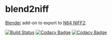# blend2niff

[Blender](https://www.blender.org/) add-on to export to [N64 NIFF2](http://n64devkit.square7.ch/niff/index.htm).

[![Build Status](https://travis-ci.com/1r3n33/blend2niff.svg?branch=master)](https://travis-ci.com/1r3n33/blend2niff)
[![Codacy Badge](https://app.codacy.com/project/badge/Grade/543fee83ddc2475aafad5a28fb9cdc89)](https://www.codacy.com/manual/icaroulle/blend2niff?utm_source=github.com&amp;utm_medium=referral&amp;utm_content=1r3n33/blend2niff&amp;utm_campaign=Badge_Grade)
[![Codacy Badge](https://app.codacy.com/project/badge/Coverage/543fee83ddc2475aafad5a28fb9cdc89)](https://www.codacy.com/manual/icaroulle/blend2niff?utm_source=github.com&utm_medium=referral&utm_content=1r3n33/blend2niff&utm_campaign=Badge_Coverage)
